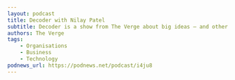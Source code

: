 ```yaml
---
layout: podcast
title: Decoder with Nilay Patel
subtitle: Decoder is a show from The Verge about big ideas — and other problems. Verge editor-in-chief Nilay Patel talks to a diverse cast of innovators and policymakers at the frontiers of business and technology to reveal how they’re navigating an ever-changing landscape, what keeps them up at night, and what it all means for our shared future.
authors: The Verge
tags:
    - Organisations
    - Business
    - Technology
podnews_url: https://podnews.net/podcast/i4ju8
---
```

